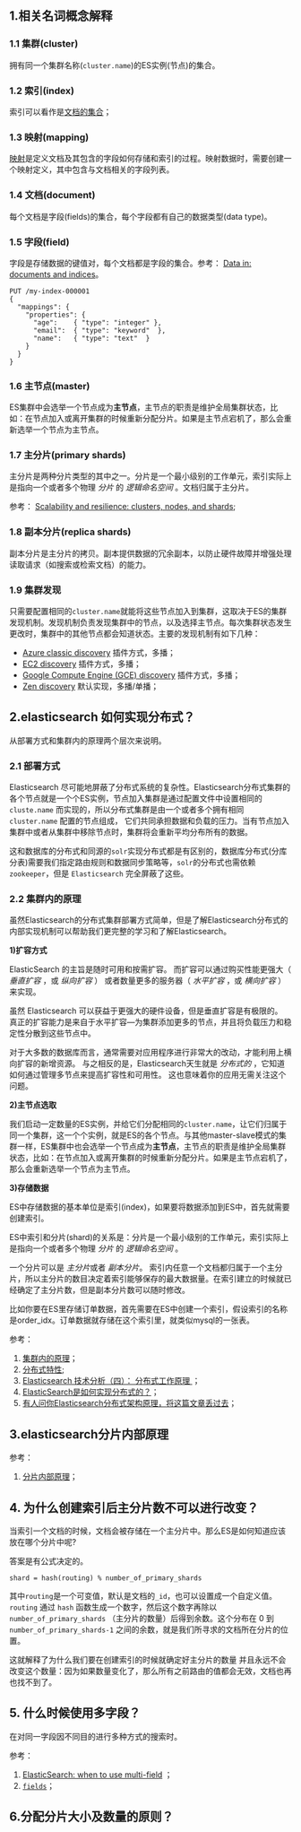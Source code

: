 ## 1.相关名词概念解释

### 1.1 集群(cluster)

拥有同一个集群名称(`cluster.name`)的ES实例(节点)的集合。

### 1.2 索引(index)

索引可以看作是[文档的集合](https://www.elastic.co/guide/en/elasticsearch/reference/current/documents-indices.html)；

### 1.3 映射(mapping)

[映射](https://www.elastic.co/guide/en/elasticsearch/reference/current/mapping.html)是定义文档及其包含的字段如何存储和索引的过程。映射数据时，需要创建一个映射定义，其中包含与文档相关的字段列表。

### 1.4 文档(document)

每个文档是字段(fields)的集合，每个字段都有自己的数据类型(data type)。

### 1.5 字段(field)

字段是存储数据的键值对，每个文档都是字段的集合。参考： [Data in: documents and indices](https://www.elastic.co/guide/en/elasticsearch/reference/current/documents-indices.html#documents-indices)。

```
PUT /my-index-000001
{
  "mappings": {
    "properties": {
      "age":    { "type": "integer" },  
      "email":  { "type": "keyword"  }, 
      "name":   { "type": "text"  }     
    }
  }
}
```



### 1.6 主节点(master)

ES集群中会选举一个节点成为**主节点**，主节点的职责是维护全局集群状态，比如：在节点加入或离开集群的时候重新分配分片。如果是主节点宕机了，那么会重新选举一个节点为主节点。

### 1.7 主分片(primary shards)

主分片是两种分片类型的其中之一。分片是一个最小级别的工作单元，索引实际上是指向一个或者多个物理 *分片* 的 *逻辑命名空间* 。文档归属于主分片。

参考： [Scalability and resilience: clusters, nodes, and shards](https://www.elastic.co/guide/en/elasticsearch/reference/current/scalability.html);

### 1.8 副本分片(replica shards)

副本分片是主分片的拷贝。副本提供数据的冗余副本，以防止硬件故障并增强处理读取请求（如搜索或检索文档）的能力。

### 1.9 集群发现

只需要配置相同的`cluster.name`就能将这些节点加入到集群，这取决于ES的集群发现机制。发现机制负责发现集群中的节点，以及选择主节点。每次集群状态发生更改时，集群中的其他节点都会知道状态。主要的发现机制有如下几种：

* [Azure classic discovery](https://www.elastic.co/guide/en/elasticsearch/plugins/6.5/discovery-azure-classic.html) 插件方式，多播；
* [EC2 discovery](https://www.elastic.co/guide/en/elasticsearch/plugins/6.5/discovery-ec2.html) 插件方式，多播；
* [Google Compute Engine (GCE) discovery](https://www.elastic.co/guide/en/elasticsearch/plugins/6.5/discovery-gce.html) 插件方式，多播；
* [Zen discovery](https://www.elastic.co/guide/en/elasticsearch/reference/current/modules-discovery-zen.html) 默认实现，多播/单播；

## 2.elasticsearch 如何实现分布式？

从部署方式和集群内的原理两个层次来说明。

### 2.1 部署方式

Elasticsearch 尽可能地屏蔽了分布式系统的复杂性。Elasticsearch分布式集群的各个节点就是一个个ES实例，节点加入集群是通过配置文件中设置相同的 `cluste.name` 而实现的，所以分布式集群是由一个或者多个拥有相同 `cluster.name` 配置的节点组成， 它们共同承担数据和负载的压力。当有节点加入集群中或者从集群中移除节点时，集群将会重新平均分布所有的数据。

这和数据库的分布式和同源的`solr`实现分布式都是有区别的，数据库分布式(分库分表)需要我们指定路由规则和数据同步策略等，`solr`的分布式也需依赖 `zookeeper`，但是 `Elasticsearch` 完全屏蔽了这些。

### 2.2 集群内的原理

虽然Elasticsearch的分布式集群部署方式简单，但是了解Elasticsearch分布式的内部实现机制可以帮助我们更完整的学习和了解Elasticsearch。

**1)扩容方式**

ElasticSearch 的主旨是随时可用和按需扩容。 而扩容可以通过购买性能更强大（ *垂直扩容* ，或 *纵向扩容* ） 或者数量更多的服务器（ *水平扩容* ，或 *横向扩容* ）来实现。

虽然 Elasticsearch 可以获益于更强大的硬件设备，但是垂直扩容是有极限的。 真正的扩容能力是来自于水平扩容—为集群添加更多的节点，并且将负载压力和稳定性分散到这些节点中。

对于大多数的数据库而言，通常需要对应用程序进行非常大的改动，才能利用上横向扩容的新增资源。 与之相反的是，Elasticsearch天生就是 *分布式的* ，它知道如何通过管理多节点来提高扩容性和可用性。 这也意味着你的应用无需关注这个问题。

**2)主节点选取**

我们启动一定数量的ES实例，并给它们分配相同的`cluster.name`，让它们归属于同一个集群，这一个个实例，就是ES的各个节点。与其他master-slave模式的集群一样，ES集群中也会选举一个节点成为**主节点**，主节点的职责是维护全局集群状态，比如：在节点加入或离开集群的时候重新分配分片。如果是主节点宕机了，那么会重新选举一个节点为主节点。

**3)存储数据**

ES中存储数据的基本单位是索引(index)，如果要将数据添加到ES中，首先就需要创建索引。

ES中索引和分片(shard)的关系是：分片是一个最小级别的工作单元，索引实际上是指向一个或者多个物理 *分片* 的 *逻辑命名空间* 。

一个分片可以是 *主分片*或者 *副本分片*。 索引内任意一个文档都归属于一个主分片，所以主分片的数目决定着索引能够保存的最大数据量。在索引建立的时候就已经确定了主分片数，但是副本分片数可以随时修改。

比如你要在ES里存储订单数据，首先需要在ES中创建一个索引，假设索引的名称是order_idx。订单数据就存储在这个索引里，就类似mysql的一张表。



参考：

1. [集群内的原理](https://www.elastic.co/guide/cn/elasticsearch/guide/current/distributed-cluster.html)；
2. [分布式特性](https://www.elastic.co/guide/cn/elasticsearch/guide/current/_distributed_nature.html);
3. [Elasticsearch 技术分析（四）： 分布式工作原理 ](https://www.cnblogs.com/jajian/p/10176604.html)；
4. [ElasticSearch是如何实现分布式的？](https://zhuanlan.zhihu.com/p/60176461)；
5. [有人问你Elasticsearch分布式架构原理，将这篇文章丢过去](https://cloud.tencent.com/developer/article/1663950)；

## 3.elasticsearch分片内部原理

参考：

1. [分片内部原理](https://www.elastic.co/guide/cn/elasticsearch/guide/current/inside-a-shard.html)；

## 4. 为什么创建索引后主分片数不可以进行改变？

当索引一个文档的时候，文档会被存储在一个主分片中。那么ES是如何知道应该放在哪个分片中呢?

答案是有公式决定的。

```
shard = hash(routing) % number_of_primary_shards
```

其中`routing`是一个可变值，默认是文档的`_id`，也可以设置成一个自定义值。`routing` 通过 `hash` 函数生成一个数字，然后这个数字再除以 `number_of_primary_shards` （主分片的数量）后得到余数。这个分布在 0 到 `number_of_primary_shards-1` 之间的余数，就是我们所寻求的文档所在分片的位置。

这就解释了为什么我们要在创建索引的时候就确定好主分片的数量 并且永远不会改变这个数量：因为如果数量变化了，那么所有之前路由的值都会无效，文档也再也找不到了。

## 5. 什么时候使用多字段？

在对同一字段因不同目的进行多种方式的搜索时。

参考：

1.  [ElasticSearch: when to use multi-field](https://stackoverflow.com/questions/64995345/elasticsearch-when-to-use-multi-field) ；
2.  [`fields`](https://www.elastic.co/guide/en/elasticsearch/reference/current/multi-fields.html#multi-fields)；

## 6.分配分片大小及数量的原则？

